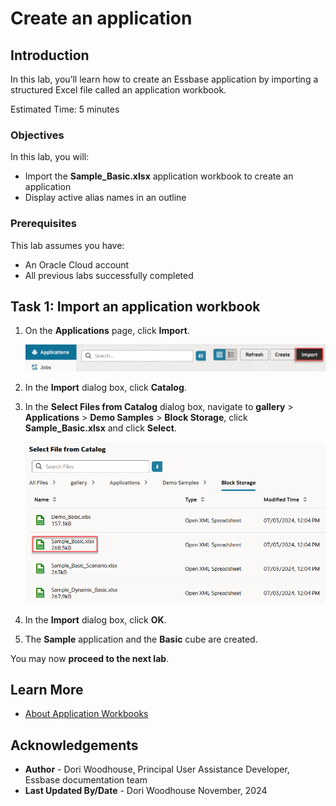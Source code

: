 # Create an application

## Introduction

In this lab, you’ll learn how to create an Essbase application by importing a structured Excel file called an application workbook. <!--(After you create the application, you’ll view the outline and set it to display active alias names-->

Estimated Time: 5 minutes

### Objectives

In this lab, you will:

* Import the **Sample\_Basic.xlsx** application workbook to create an application
* Display active alias names in an outline

### Prerequisites

This lab assumes you have:

* An Oracle Cloud account
* All previous labs successfully completed

## Task 1: Import an application workbook

1. On the **Applications** page, click **Import**.

    ![Image of top of the Essbase web interface with the Applications icon selected, and the Import button highlighted.](images/application-import-redwood.png)

2. In the **Import** dialog box, click **Catalog**.

3. In the **Select Files from Catalog** dialog box, navigate to **gallery** &gt; **Applications** &gt; **Demo Samples** &gt; **Block Storage**, click **Sample\_Basic.xlsx** and click **Select**.

    ![Image of the Select files from catalog dialog box with Sample\_Basic.xlsx selected](images/select-files-from-catalog-redwood.png)

4. In the **Import** dialog box, click **OK**.

5. The **Sample** application and the **Basic** cube are created.

<!--## Task 2: Display active alias names in the outline

1. On the **Applications** page, select the **Sample** application and select the **Basic** cube.

2. Click **Launch Outline**.

3. In the outline viewer, expand the **Product** dimension, then expand product **100** to see its children.

4. In the outline toolbar, click **Display selected columns in the table**.

    ![Image of the outline toolbar with the Display selected columns in *the table icon selected.](images/outline-toolbar-redwood.png)

5. In the **Select the member properties to display** dialog box, under **Available Columns** scroll down and select the check box next to **Active alias name**, then click the right arrow to move it under **Selected Columns** and select the **Show in Name** check box.

6. Click **Apply and Close**.

7. Product aliases are displayed in the outline.

    ![Image of the outline editor showing the product dimension with aliases displayed.](images/outline-with-aliases.png)-->

You may now **proceed to the next lab**.

## Learn More

* [About Application Workbooks](https://docs.oracle.com/en/database/other-databases/essbase/21/ugess/design-and-create-cubes-using-application-workbooks.html#GUID-15D76E2D-7302-4F77-B0BC-062305E3538E)

## Acknowledgements

* **Author** - Dori Woodhouse, Principal User Assistance Developer, Essbase documentation team
* **Last Updated By/Date** - Dori Woodhouse November, 2024
